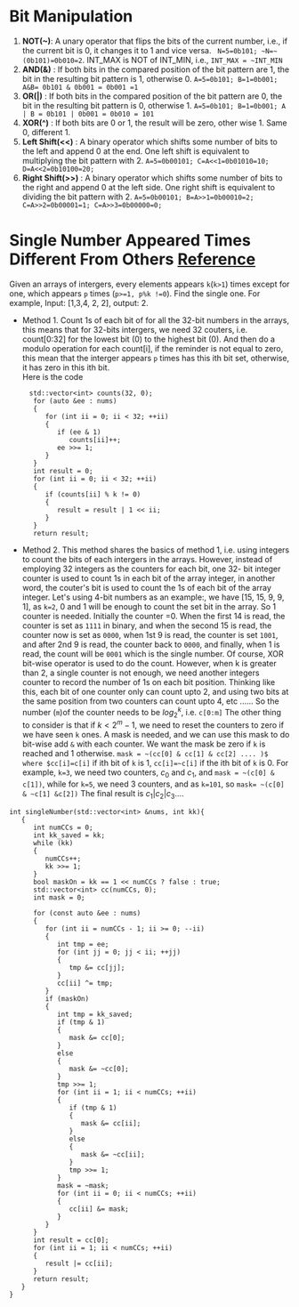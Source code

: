 # Bit Manipulation 
1. **NOT(~)**: A unary operator that flips the bits of the current number, i.e., if the current bit is 0, it changes it to 1 and vice versa. ` N=5=0b101; ~N=~(0b101)=0b010=2`. INT_MAX is NOT of INT_MIN, i.e., `INT_MAX = ~INT_MIN`
2. **AND(&)** : If both bits in the compared position of the bit pattern are 1, the bit in the resulting bit pattern is 1, otherwise 0. `A=5=0b101; B=1=0b001; A&B= 0b101 & 0b001 = 0b001 =1`
3. **OR(|)** : If both bits in the compared position of the bit pattern are 0, the bit in the resulting bit pattern is 0, otherwise 1. `A=5=0b101; B=1=0b001; A | B = 0b101 | 0b001 = 0b010 = 101`
4. **XOR(^)** : If both bits are 0 or 1, the result will be zero, other wise 1. Same 0, different 1. 
5. **Left Shift(<<)** : A binary operator which shifts some number of bits to the left and append 0 at the end.  One left shift is equivalent to multiplying the bit pattern with 2. `A=5=0b00101; C=A<<1=0b01010=10; D=A<<2=0b10100=20;`
6. **Right Shift(>>)** : A binary operator which shifts some number of bits to the right and append 0 at the left side. One right shift is equivalent to dividing the bit pattern with 2. `A=5=0b00101; B=A>>1=0b00010=2; C=A>>2=0b00001=1; C=A>>3=0b00000=0;` 

# Single Number Appeared Times Different From Others [Reference](https://leetcode.com/problems/single-number-ii/solutions/43295/detailed-explanation-and-generalization-of-the-bitwise-operation-method-for-single-numbers/)

Given an arrays of intergers, every elements appears `k`(`k>1`) times except for one, which appears `p` times (`p>=1, p%k !=0`). Find the single one. For example, Input: [1,3,4, 2, 2], output: 2. 
- Method 1. Count 1s of each bit of for all the 32-bit numbers in the arrays, this means that for 32-bits intergers, we need 32 couters, i.e. count[0:32] for the lowest bit (0) to the highest bit (0). And then do a modulo operation for each count[i], if the reminder is not equal to zero, this mean that the interger appears `p` times has this ith bit set, otherwise, it has zero in this ith bit.   
Here is the code 
```
     std::vector<int> counts(32, 0); 
      for (auto &ee : nums)
      {
         for (int ii = 0; ii < 32; ++ii)
         {
            if (ee & 1)
               counts[ii]++;
            ee >>= 1;
         }
      }
      int result = 0;
      for (int ii = 0; ii < 32; ++ii)
      {
         if (counts[ii] % k != 0)
         {
            result = result | 1 << ii;
         }
      }
      return result;
```

- Method 2. This method shares the basics of method 1, i.e. using integers to count the bits of each intergers in the arrays. However, instead of employing 32 integers as the counters for each bit, one 32- bit integer counter is used to count 1s in each bit of the array integer, in another word, the couter's bit is used to count the 1s of each bit of the array integer. Let's using 4-bit numbers as an example:, we have [15, 15, 9, 9, 1], as `k=2`, 0 and 1 will be enough to count the set bit in the array. So 1 counter is needed. Initially the counter =0.  When the first 14 is read, the counter is set as `1111` in binary, and when the second 15 is read, the counter now is set as `0000`, when 1st 9 is read, the counter is set `1001`, and after 2nd 9 is read, the counter back to `0000`, and finally, when 1 is read, the count will be `0001` which is the single number. Of course, XOR bit-wise operator is used to do the count. 
However, when k is greater than 2, a single counter is not enough, we need another integers counter to record the number of 1s on each bit position. Thinking like this, each bit of one counter only can count upto 2, and using two bits at the same position from two counters can count upto 4, etc ...... So the number (`m`)of the counter needs to be $log_2^k$, i.e. `c[0:m]`
The other thing to consider is that if $k <2^m-1$, we need to reset the counters to zero if we have seen `k` ones.   A mask is needed, and we can use this mask to do bit-wise add `&` with each counter. We want the mask be zero if `k` is reached and 1 otherwise. `mask = ~(cc[0] & cc[1] & cc[2] .... )$  where $cc[i]=c[i]` if ith bit of `k` is 1, `cc[i]=~c[i]` if the ith bit of `k` is 0. For example, `k=3`, we need two counters, $c_0$ and $c_1$, and `mask = ~(c[0] & c[1])`, while for `k=5`, we need 3 counters, and as `k=101`, so `mask= ~(c[0] & ~c[1] &c[2])`
The final result is $c_1 | c_2 | c_3 ....$
```
int singleNumber(std::vector<int> &nums, int kk){
   {
      int numCCs = 0;
      int kk_saved = kk;
      while (kk)
      {
         numCCs++;
         kk >>= 1;
      }
      bool maskOn = kk == 1 << numCCs ? false : true;
      std::vector<int> cc(numCCs, 0);
      int mask = 0;

      for (const auto &ee : nums)
      {
         for (int ii = numCCs - 1; ii >= 0; --ii)
         {
            int tmp = ee;
            for (int jj = 0; jj < ii; ++jj)
            {
               tmp &= cc[jj];
            }
            cc[ii] ^= tmp;
         }
         if (maskOn)
         {
            int tmp = kk_saved;
            if (tmp & 1)
            {
               mask &= cc[0];
            }
            else
            {
               mask &= ~cc[0];
            }
            tmp >>= 1;
            for (int ii = 1; ii < numCCs; ++ii)
            {
               if (tmp & 1)
               {
                  mask &= cc[ii];
               }
               else
               {
                  mask &= ~cc[ii];
               }
               tmp >>= 1;
            }
            mask = ~mask;
            for (int ii = 0; ii < numCCs; ++ii)
            {
               cc[ii] &= mask;
            }
         }
      }
      int result = cc[0];
      for (int ii = 1; ii < numCCs; ++ii)
      {
         result |= cc[ii];
      }
      return result;
   }
}
```